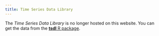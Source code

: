 ```yaml
---
title: Time Series Data Library
---
```


The *Time Series Data Library* is no longer hosted on this website. You can get the data from the [**tsdl** R package](https://pkg.yangzhuoranyang.com/tsdl/).
